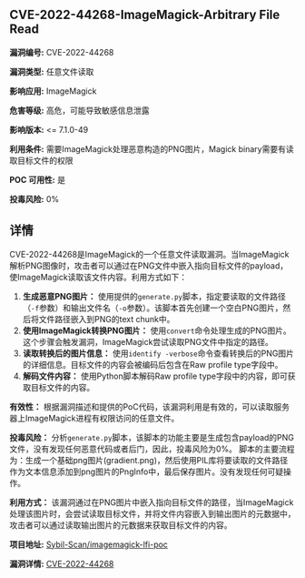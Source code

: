 ## CVE-2022-44268-ImageMagick-Arbitrary File Read

**漏洞编号:** CVE-2022-44268

**漏洞类型:** 任意文件读取

**影响应用:** ImageMagick

**危害等级:** 高危，可能导致敏感信息泄露

**影响版本:** <= 7.1.0-49

**利用条件:** 需要ImageMagick处理恶意构造的PNG图片，Magick binary需要有读取目标文件的权限

**POC 可用性:** 是

**投毒风险:** 0%

## 详情

CVE-2022-44268是ImageMagick的一个任意文件读取漏洞。当ImageMagick解析PNG图像时，攻击者可以通过在PNG文件中嵌入指向目标文件的payload，使ImageMagick读取该文件内容。利用方式如下：

1.  **生成恶意PNG图片：** 使用提供的`generate.py`脚本，指定要读取的文件路径（`-f`参数）和输出文件名（`-o`参数）。该脚本首先创建一个空白PNG图片，然后将文件路径嵌入到PNG的text chunk中。
2.  **使用ImageMagick转换PNG图片：** 使用`convert`命令处理生成的PNG图片。这个步骤会触发漏洞，ImageMagick尝试读取PNG文件中指定的路径。
3.  **读取转换后的图片信息：** 使用`identify -verbose`命令查看转换后的PNG图片的详细信息。目标文件的内容会被编码后包含在Raw profile type字段中。
4.  **解码文件内容：** 使用Python脚本解码Raw profile type字段中的内容，即可获取目标文件的内容。

**有效性：** 根据漏洞描述和提供的PoC代码，该漏洞利用是有效的，可以读取服务器上ImageMagick进程有权限访问的任意文件。

**投毒风险：**  分析`generate.py`脚本，该脚本的功能主要是生成包含payload的PNG文件，没有发现任何恶意代码或者后门，因此，投毒风险为0%。 脚本的主要流程为：生成一个基础png图片(gradient.png)，然后使用PIL库将要读取的文件路径作为文本信息添加到png图片的PngInfo中，最后保存图片。没有发现任何可疑操作。

**利用方式：** 该漏洞通过在PNG图片中嵌入指向目标文件的路径，当ImageMagick处理该图片时，会尝试读取目标文件，并将文件内容嵌入到输出图片的元数据中，攻击者可以通过读取输出图片的元数据来获取目标文件的内容。

**项目地址:** [Sybil-Scan/imagemagick-lfi-poc](https://github.com/Sybil-Scan/imagemagick-lfi-poc)

**漏洞详情:** [CVE-2022-44268](https://nvd.nist.gov/vuln/detail/CVE-2022-44268)